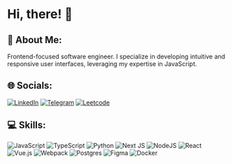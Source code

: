 # Hi, there! 👋

## 💫  About Me:
Frontend-focused software engineer. I specialize in developing intuitive and responsive user interfaces, leveraging my expertise in JavaScript.


## 🌐  Socials:
<!-- [![Facebook](https://img.shields.io/badge/Facebook-%231877F2.svg?logo=Facebook&logoColor=white)](https://facebook.com/rooohaa) [![Instagram](https://img.shields.io/badge/Instagram-%23E4405F.svg?logo=Instagram&logoColor=white)](https://instagram.com/rooohaa) [![LinkedIn](https://img.shields.io/badge/LinkedIn-%230077B5.svg?logo=linkedin&logoColor=white)](https://linkedin.com/in/rooohaa)  -->

[![LinkedIn](https://img.shields.io/badge/LinkedIn-%230077B5.svg?logo=linkedin&logoColor=white)](https://linkedin.com/in/rooohaa) [![Telegram](https://img.shields.io/badge/Telegram-2CA5E0?logo=telegram&logoColor=white)](https://t.me/rooohaa/)  [![Leetcode](https://img.shields.io/badge/-LeetCode-FFA116?logo=LeetCode&logoColor=black)](https://leetcode.com/rakhatdev/)


## 💻  Skills:
![JavaScript](https://img.shields.io/badge/javascript-%23323330.svg?style=for-the-badge&logo=javascript&logoColor=%23F7DF1E) ![TypeScript](https://img.shields.io/badge/typescript-%23007ACC.svg?style=for-the-badge&logo=typescript&logoColor=white) ![Python](https://img.shields.io/badge/python-3670A0?style=for-the-badge&logo=python&logoColor=ffdd54) ![Next JS](https://img.shields.io/badge/Next-black?style=for-the-badge&logo=next.js&logoColor=white) ![NodeJS](https://img.shields.io/badge/node.js-6DA55F?style=for-the-badge&logo=node.js&logoColor=white) ![React](https://img.shields.io/badge/react-%2320232a.svg?style=for-the-badge&logo=react&logoColor=%2361DAFB) ![Vue.js](https://img.shields.io/badge/vuejs-%2335495e.svg?style=for-the-badge&logo=vuedotjs&logoColor=%234FC08D) ![Webpack](https://img.shields.io/badge/webpack-%238DD6F9.svg?style=for-the-badge&logo=webpack&logoColor=black) ![Postgres](https://img.shields.io/badge/postgres-%23316192.svg?style=for-the-badge&logo=postgresql&logoColor=white) 	![Figma](https://img.shields.io/badge/figma-%23F24E1E.svg?style=for-the-badge&logo=figma&logoColor=white) ![Docker](https://img.shields.io/badge/docker-%230db7ed.svg?style=for-the-badge&logo=docker&logoColor=white)
